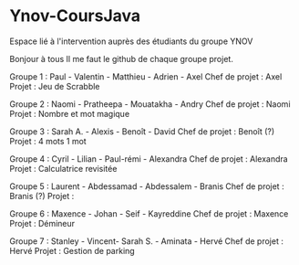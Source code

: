 # Ynov-CoursJava
Espace lié à l'intervention auprès des étudiants du groupe YNOV

Bonjour à tous
Il me faut le github de chaque groupe projet.

Groupe 1 : Paul - Valentin - Matthieu - Adrien - Axel
	Chef de projet : Axel
	Projet : Jeu de Scrabble 

Groupe 2 : Naomi - Pratheepa - Mouatakha - Andry
	Chef de projet : Naomi
	Projet : Nombre et mot magique

Groupe 3 : Sarah A. - Alexis - Benoît - David
	Chef de projet : Benoît (?)
	Projet : 4 mots 1 mot

Groupe 4 : Cyril - Lilian - Paul-rémi - Alexandra
	Chef de projet : Alexandra
	Projet : Calculatrice revisitée

Groupe 5 : Laurent - Abdessamad - Abdessalem - Branis
	Chef de projet : Branis (?)
	Projet :

Groupe 6 : Maxence - Johan - Seif - Kayreddine
	Chef de projet : Maxence
	Projet : Démineur

Groupe 7 : Stanley - Vincent- Sarah S. - Aminata - Hervé
	Chef de projet : Hervé
	Projet : Gestion de parking
